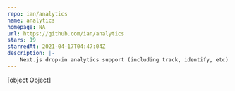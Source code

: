 ```yaml
---
repo: ian/analytics
name: analytics
homepage: NA
url: https://github.com/ian/analytics
stars: 19
starredAt: 2021-04-17T04:47:04Z
description: |-
    Next.js drop-in analytics support (including track, identify, etc) for Google Analytics, Plausible, Indicative, Logrocket, Full Story, etc.
---
```


[object Object]
